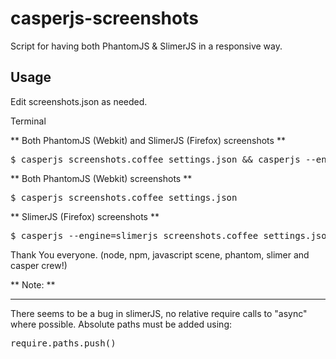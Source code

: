 casperjs-screenshots
====================

Script for having both PhantomJS &amp; SlimerJS in a responsive way.

Usage
-----

Edit screenshots.json as needed.

Terminal

** Both PhantomJS (Webkit) and SlimerJS (Firefox) screenshots **

<pre>
$ casperjs screenshots.coffee settings.json && casperjs --engine=slimerjs screenshots.coffee settings.json
</pre>

** Both PhantomJS (Webkit) screenshots **

<pre>
$ casperjs screenshots.coffee settings.json
</pre>

** SlimerJS (Firefox) screenshots **

<pre>
$ casperjs --engine=slimerjs screenshots.coffee settings.json
</pre>

Thank You everyone.
(node, npm, javascript scene, phantom, slimer and casper crew!)


** Note: **
_____
There seems to be a bug in slimerJS, no relative require calls to "async" where possible. Absolute paths must be added using:

<pre>
require.paths.push()
</pre>

